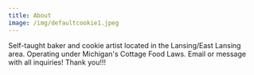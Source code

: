 ```yaml
---
title: About
image: /img/defaultcookie1.jpeg
---
```

Self-taught baker and cookie artist located in the Lansing/East Lansing area. Operating under Michigan's Cottage Food Laws. Email or message with all inquiries! Thank you!!!
